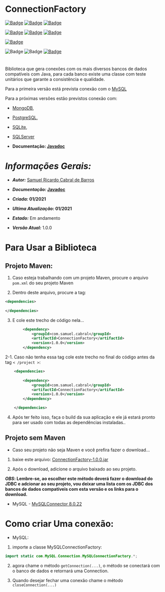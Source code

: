 # ConnectionFactory


[![Badge](https://img.shields.io/static/v1?label=Samuel&message=Ricardo&color=green&style=for-the-badge&logo=GITHUB)](https://github.com/Samuel-Ricardo)
[![Badge](https://img.shields.io/static/v1?label=Samuel&message=Ricardo&color=green&style=for-the-badge&logo=LinkedIn)](https://www.linkedin.com/in/samuel-ricardo-cabral/)
[![Badge](https://img.shields.io/static/v1?label=License&message=GNU%20v3.0&color=green&style=for-the-badge&logo=GITHUB)](https://github.com/Samuel-Ricardo/ConnectionFactory/blob/master/LICENSE)


[![Badge](https://img.shields.io/static/v1?label=Made%20With&message=Java&color=red&style=for-the-badge&logo=JAVA)](https://www.oracle.com/java/technologies/)
[![Badge](https://img.shields.io/static/v1?label=JDK&message=8&color=red&style=for-the-badge&logo=JAVA)](https://www.oracle.com/java/technologies/javase/javase-jdk8-downloads.html)
[![Badge](https://img.shields.io/static/v1?label=Made%20With&message=Apache%20Maven&color=red&style=for-the-badge&logo=Apache-Maven)](https://maven.apache.org/)


[![Badge](https://img.shields.io/static/v1?label=Compatible%20With&message=MySQL&color=green&style=for-the-badge&logo=Apache)](https://www.mysql.com/)


![Badge](https://img.shields.io/static/v1?label=Version&message=1.0.0&color=green&style=for-the-badge&logo=GITHUB)
![Badge](https://img.shields.io/static/v1?label=State&message=in%20progress&color=green&style=for-the-badge&logo=GITHUB)
[![Badge](https://img.shields.io/static/v1?label=Documentation&message=Javadoc&color=red&style=for-the-badge&logo=JAVA)](https://samuel-ricardo.github.io/Javadoc-ConnectionFactory.github.io/)
#

Biblioteca que gera conexões com os mais diversos bancos de dados compatíveis com Java, para cada banco existe uma classe com teste unitários que garante a consistência e qualidade.

Para a primeira versão está prevista conexão com o [MySQL](https://www.mysql.com/)

Para a próximas versões estão previstos conexão com:

- [MongoDB](https://www.mongodb.com/),
- [PostgreSQL](https://www.postgresql.org/),
- [SQLite](https://www.sqlite.org/index.html),
- [SQLServer](https://www.microsoft.com/pt-br/sql-server/sql-server-downloads)

- __Documentação: [Javadoc](https://samuel-ricardo.github.io/Javadoc-ConnectionFactory.github.io/)__
  
# __*Informações Gerais:*__
- __*Autor:*__ [Samuel Ricardo Cabral de Barros](https://github.com/Samuel-Ricardo)

- __*Documentação:* [Javadoc](https://samuel-ricardo.github.io/Javadoc-ConnectionFactory.github.io/)__

- __*Criada:*  01/2021__ 

- __*Ultima Atualização:*  01/2021__ 

- __*Estado:*__ Em andamento

- __*Versão Atual:*__ 1.0.0


# Para Usar a Biblioteca 
## Projeto Maven:

1. Caso esteja trabalhando com um projeto Maven, procure o arquivo `pom.xml` do seu projeto Maven

2. Dentro deste arquivo, procure a tag: 

``` XML
<dependencies>
	
</dependencies>
``` 

3. E cole este trecho de código nela...

``` XML
        <dependency>
            <groupId>com.samuel.cabral</groupId>
            <artifactId>ConnectionFactory</artifactId>
            <version>1.0.0</version>
        </dependency>
``` 

2-1. Caso não tenha essa tag cole este trecho no final do código antes da tag   `< /project >`:


``` XML
    <dependencies>
       
        <dependency>
            <groupId>com.samuel.cabral</groupId>
            <artifactId>ConnectionFactory</artifactId>
            <version>1.0.0</version>
        </dependency>

    </dependencies>
``` 


4. Após ter feito isso, faça o build da sua aplicação e ele já estará pronto para ser usado com todas as dependências instaladas..

## Projeto sem Maven 

- Caso seu projeto não seja Maven e você prefira fazer o download...

1. baixe este arquivo: [ConnectionFactory-1.0.0.jar](https://github.com/Samuel-Ricardo/ConnectionFactory/blob/master/Lib/ConnectionFactory-1.0.0.jar?raw=true)


2. Após o download, adicione o arquivo baixado ao seu projeto.


__*OBS*: Lembre-se, ao escolher este método deverá fazer o download do JDBC e adcionar ao seu projeto, vou deixar uma lista com os JDBC dos bancos de dados compatíveis com esta versão e os links para o download.__


- MySQL - [MySQLConnector 8.0.22](https://dev.mysql.com/downloads/connector/j/?os=26)



# Como criar  Uma conexão: 
	
- MySQL:

1. importe a classe MySQLConnectionFactory:

```Java
import static com.MySQL.Connection.MySQLConnectionFactory.*;
```
2. agora chame o método `getConnection(...)`, o método se conectará com o banco de dados e retornará uma Connection.

3. Quando desejar fechar uma conexão chame o método `closeConnection(...)`



